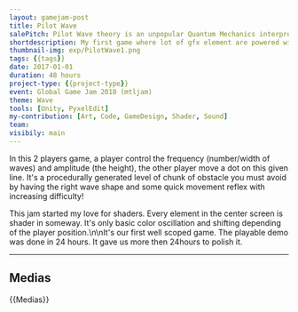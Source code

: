 ```yaml
---
layout: gamejam-post
title: Pilot Wave
salePitch: Pilot Wave theory is an unpopular Quantum Mechanics interpretation that says particles and waves coexist. A particle surfs on a wave, and its path is predetermined. Our goal is to test this theory. Bring the particle to the speed of light and see what happens!
shortdescription: My first game where lot of gfx element are powered with shaders. This started my love of shaders. Also, a really well scoped jam.
thumbnail-img: exp/PilotWave1.png
tags: {{tags}}
date: 2017-01-01
duration: 48 hours
project-type: {{project-type}}
event: Global Game Jam 2018 (mtljam)
theme: Wave
tools: [Unity, PyxelEdit]
my-contribution: [Art, Code, GameDesign, Shader, Sound]
team: 
visibily: main
---
```


In this 2 players game, a player control the frequency (number/width of waves) and amplitude (the height), the other player move a dot on this given line. It's a procedurally generated level of chunk of obstacle you must avoid by having the right wave shape and some quick movement reflex with increasing difficulty!

This jam started my love for shaders. Every element in the center screen is shader in someway. It's only basic color oscillation and shifting depending of the player position.\n\nIt's our first well scoped game. The playable demo was done in 24 hours. It gave us more then 24hours to polish it.

***
## Medias

{{Medias}}